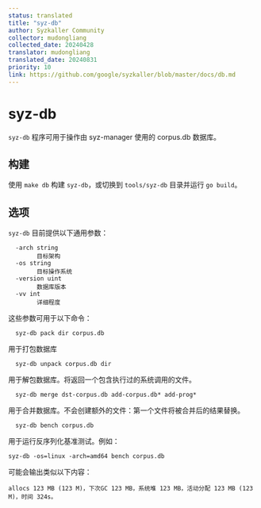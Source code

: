 ```yaml
---
status: translated
title: "syz-db"
author: Syzkaller Community
collector: mudongliang
collected_date: 20240428
translator: mudongliang
translated_date: 20240831
priority: 10
link: https://github.com/google/syzkaller/blob/master/docs/db.md
---
```


# syz-db

`syz-db` 程序可用于操作由 syz-manager 使用的 corpus.db 数据库。

## 构建

使用 `make db` 构建 `syz-db`，或切换到 `tools/syz-db` 目录并运行 `go build`。

## 选项

`syz-db` 目前提供以下通用参数：

```shell
  -arch string
    	目标架构
  -os string
    	目标操作系统
  -version uint
    	数据库版本
  -vv int
    	详细程度
```

这些参数可用于以下命令：

```
  syz-db pack dir corpus.db
```

用于打包数据库

```
  syz-db unpack corpus.db dir
```

用于解包数据库。将返回一个包含执行过的系统调用的文件。

```
  syz-db merge dst-corpus.db add-corpus.db* add-prog*
```

用于合并数据库。不会创建额外的文件：第一个文件将被合并后的结果替换。

```
  syz-db bench corpus.db
```

用于运行反序列化基准测试。例如：

```
syz-db -os=linux -arch=amd64 bench corpus.db
```

可能会输出类似以下内容：

```
allocs 123 MB (123 M)，下次GC 123 MB，系统堆 123 MB，活动分配 123 MB (123 M)，时间 324s。
```
